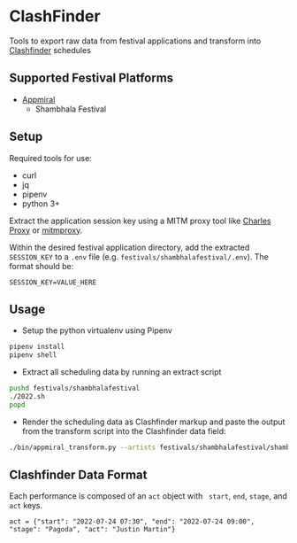 # ClashFinder

Tools to export raw data from festival applications and transform into [Clashfinder](https://clashfinder.com/) schedules

## Supported Festival Platforms

* [Appmiral](https://appmiral.com/)
  * Shambhala Festival
## Setup

Required tools for use: 

* curl
* jq
* pipenv
* python 3+

Extract the application session key using a MITM proxy tool like [Charles Proxy](https://www.charlesproxy.com/) or [mitmproxy](https://mitmproxy.org/).

Within the desired festival application directory, add the extracted `SESSION_KEY` to a `.env` file (e.g. `festivals/shambhalafestival/.env`). The format should be:

```
SESSION_KEY=VALUE_HERE
```

## Usage

* Setup the python virtualenv using Pipenv

```bash
pipenv install
pipenv shell
```

* Extract all scheduling data by running an extract script

```bash
pushd festivals/shambhalafestival
./2022.sh
popd
```

* Render the scheduling data as Clashfinder markup and paste the output from the transform script into the Clashfinder data field:

```bash
./bin/appmiral_transform.py --artists festivals/shambhalafestival/shambhalafestival.artists.json --stages festivals/shambhalafestival/shambhalafestival.stages.json
```

## Clashfinder Data Format

Each performance is composed of an `act` object with ` start`, `end`, `stage`, and `act` keys. 
```
act = {"start": "2022-07-24 07:30", "end": "2022-07-24 09:00", "stage": "Pagoda", "act": "Justin Martin"}
```